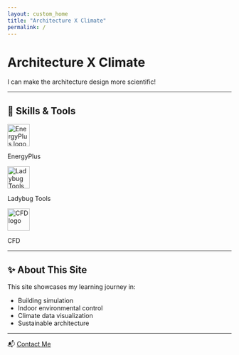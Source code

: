 ```yaml
---
layout: custom_home
title: "Architecture X Climate"
permalink: /
---
```


<!-- Hero 標題區 -->
<div class="wide-content">
  <div class="hero-title">
    <h1>Architecture X Climate</h1>
    <p>I can make the architecture design more scientific!</p>
  </div>
</div>


---

<h2 id="-skills--tools">🧰 Skills & Tools</h2>

<div class="skills-grid">
  <div>
    <img src="{{ '/assets/images/energyplus.png' | relative_url }}" alt="EnergyPlus logo" style="height:50px;" />
    <p>EnergyPlus</p>
  </div>
  <div>
    <img src="{{ '/assets/images/ladybug.png' | relative_url }}" alt="Ladybug Tools logo" style="height:50px;" />
    <p>Ladybug Tools</p>
  </div>
  <div>
    <img src="{{ '/assets/images/cfd.png' | relative_url }}" alt="CFD logo" style="height:50px;" />
    <p>CFD</p>
  </div>
</div>

---

## ✨ About This Site

This site showcases my learning journey in:

- Building simulation  
- Indoor environmental control  
- Climate data visualization  
- Sustainable architecture

---

<!-- 快速連結區 -->
<p class="quick-links">
  📬 <a href="{{ '/contact/' | relative_url }}">Contact Me</a>
</p>
